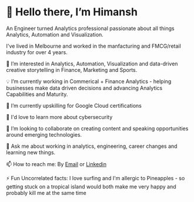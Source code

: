 # 👋 Hello there, I’m Himansh

An Engineer turned Analytics professional passionate about all things Analytics, Automation and Visualization. 

I've lived in Melbourne and worked in the manfacturing and FMCG/retail industry for over 4 years. 

👀 I’m interested in Analytics, Automation, Visualization and data-driven creative storytelling in Finance, Marketing and Sports. 

💡 I’m currently working in Commerical + Finance Analytics - helping businesses make data driven decisions and advancing Analytics Capabilities and Maturity.

🌱 I’m currently upskilling for Google Cloud certifications 

📖 I'd love to learn more about cybersecurity

🍐 I’m looking to collaborate on creating content and speaking opportunities around emerging technologies.

💬 Ask me about working in analytics, engineering, career changes and learning new things.

📫 How to reach me: By [Email](mailto:himanshmishra1@gmail.com) or [Linkedin](https://www.linkedin.com/in/himanshmishra1/)

⚡ Fun Uncorrelated facts:  I love surfing and I'm allergic to Pineapples - so getting stuck on a tropical island would both make me very happy and probably kill me at the same time

<!---
himansh1/himansh1 is a ✨ special ✨ repository because its `README.md` (this file) appears on your GitHub profile.
You can click the Preview link to take a look at your changes.
--->
